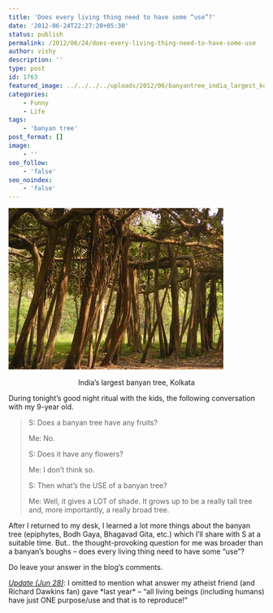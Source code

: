 ```yaml
---
title: 'Does every living thing need to have some “use”?'
date: '2012-06-24T22:27:20+05:30'
status: publish
permalink: /2012/06/24/does-every-living-thing-need-to-have-some-use
author: vishy
description: ''
type: post
id: 1763
featured_image: ../../../../uploads/2012/06/banyantree_india_largest_kolkata.jpg  
categories: 
    - Funny
    - Life
tags:
    - 'banyan tree'
post_format: []
image:
    - ''
seo_follow:
    - 'false'
seo_noindex:
    - 'false'
---
```

![](../../../../uploads/2012/06/banyantree_india_largest_kolkata.jpg) <p style="text-align: center;"> India’s largest banyan tree, Kolkata </p>

During tonight’s good night ritual with the kids, the following conversation with my 9-year old.

> S: Does a banyan tree have any fruits?
> 
> Me: No.
> 
> S: Does it have any flowers?
> 
> Me: I don’t think so.
> 
> S: Then what’s the USE of a banyan tree?
> 
> Me: Well, it gives a LOT of shade. It grows up to be a really tall tree and, more importantly, a really broad tree.

After I returned to my desk, I learned a lot more things about the banyan tree (epiphytes, Bodh Gaya, Bhagavad Gita, etc.) which I’ll share with S at a suitable time. But.. the thought-provoking question for me was broader than a banyan’s boughs – does every living thing need to have some “use”?

Do leave your answer in the blog’s comments.

<span style="text-decoration: underline;">*Update (Jun 28)*</span>: I omitted to mention what answer my atheist friend (and Richard Dawkins fan) gave \*last year\* – “all living beings (including humans) have just ONE purpose/use and that is to reproduce!”
